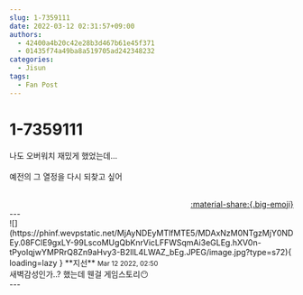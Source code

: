 ```yaml
---
slug: 1-7359111
date: 2022-03-12 02:31:57+09:00
authors:
  - 42400a4b20c42e28b3d467b61e45f371
  - 01435f74a49ba8a519705ad242348232
categories:
  - Jisun
tags:
  - Fan Post
---
```


# 1-7359111

<div class="post-container" markdown="1">
<div class="content-container md-sidebar__scrollwrap" markdown="1">

나도 오버워치 재밌게 했었는데...<br><br>예전의 그 열정을 다시 되찾고 싶어<br><br>

</div>
</div>

<div style="text-align: right;" markdown="1">
<a href="https://weverse.io/fromis9/fanpost/1-7359111" style="text-align: right;">:material-share:{.big-emoji}</a>
</div>
---

<div class="comments-container md-sidebar__scrollwrap" markdown="1">
<div class="comment" markdown="1">
<div class='id-container' markdown="1">
![](https://phinf.wevpstatic.net/MjAyNDEyMTlfMTE5/MDAxNzM0NTgzMjY0NDEy.08FClE9gxLY-99LscoMUgQbKnrVicLFFWSqmAi3eGLEg.hXV0n-tPyoIqjwYMPRrQ8Zn9aHvy3-B2llL4LWAZ_bEg.JPEG/image.jpg?type=s72){ loading=lazy }
**<span class="artist">지선</span>** <small>Mar 12 2022, 02:50</small><br>
</div>
<div class='comment-body' markdown="1">
새벽감성인가..? 했는데 웬걸 게임스토리😶
</div>
</div>
</div>
---
